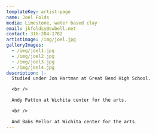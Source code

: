 ```yaml
---
templateKey: artist-page
name: Joel Folds
media: Limestone, water based clay
email: jkfoldsy@swbell.net
contact: 316-204-1782
artistimage: /img/joel.jpg
galleryImages:
  - /img/joel1.jpg
  - /img/joel2.jpg
  - /img/joel3.jpg
  - /img/joel4.jpg
description: |-
  Studied under Jon Hartman at Great Bend High School.

  <br />

  Andy Patton at Wichita center for the arts.

  <br />

  And Babs Mellor at Wichita center for the arts.
---
```


